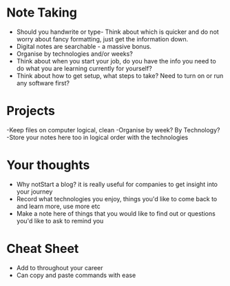 # Note Taking

- Should you handwrite or type- Think about which is quicker and do not worry about fancy formatting, just get the information down.
- Digital notes are searchable - a massive bonus.
- Organise by technologies and/or weeks?
- Think about when you start your job, do you have the info you need to do what you are learning currently for yourself?
- Think about how to get setup, what steps to take? Need to turn on or run any software first?

# Projects

-Keep files on computer logical, clean
-Organise by week? By Technology?
-Store your notes here too in logical order with the technologies

# Your thoughts

- Why notStart a blog? it is really useful for companies to get insight into your journey
- Record what technologies you enjoy, things you'd like to come back to and learn more, use more etc
- Make a note here of things that you would like to find out or questions you'd like to ask to remind you

# Cheat Sheet

- Add to throughout your career
- Can copy and paste commands with ease